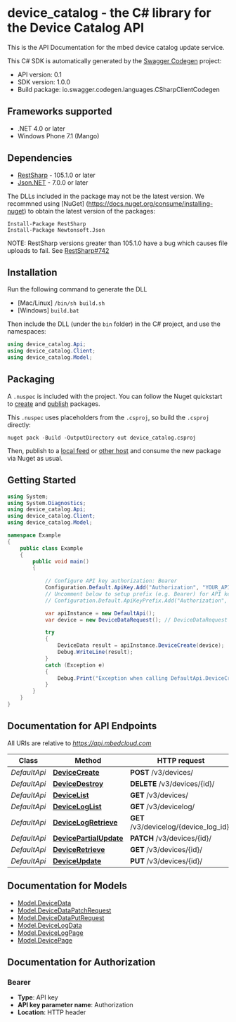 # device_catalog - the C# library for the Device Catalog API

This is the API Documentation for the mbed device catalog update service.

This C# SDK is automatically generated by the [Swagger Codegen](https://github.com/swagger-api/swagger-codegen) project:

- API version: 0.1
- SDK version: 1.0.0
- Build package: io.swagger.codegen.languages.CSharpClientCodegen

<a name="frameworks-supported"></a>
## Frameworks supported
- .NET 4.0 or later
- Windows Phone 7.1 (Mango)

<a name="dependencies"></a>
## Dependencies
- [RestSharp](https://www.nuget.org/packages/RestSharp) - 105.1.0 or later
- [Json.NET](https://www.nuget.org/packages/Newtonsoft.Json/) - 7.0.0 or later

The DLLs included in the package may not be the latest version. We recommned using [NuGet] (https://docs.nuget.org/consume/installing-nuget) to obtain the latest version of the packages:
```
Install-Package RestSharp
Install-Package Newtonsoft.Json
```

NOTE: RestSharp versions greater than 105.1.0 have a bug which causes file uploads to fail. See [RestSharp#742](https://github.com/restsharp/RestSharp/issues/742)

<a name="installation"></a>
## Installation
Run the following command to generate the DLL
- [Mac/Linux] `/bin/sh build.sh`
- [Windows] `build.bat`

Then include the DLL (under the `bin` folder) in the C# project, and use the namespaces:
```csharp
using device_catalog.Api;
using device_catalog.Client;
using device_catalog.Model;
```

<a name="packaging"></a>
## Packaging

A `.nuspec` is included with the project. You can follow the Nuget quickstart to [create](https://docs.microsoft.com/en-us/nuget/quickstart/create-and-publish-a-package#create-the-package) and [publish](https://docs.microsoft.com/en-us/nuget/quickstart/create-and-publish-a-package#publish-the-package) packages.

This `.nuspec` uses placeholders from the `.csproj`, so build the `.csproj` directly:

```
nuget pack -Build -OutputDirectory out device_catalog.csproj
```

Then, publish to a [local feed](https://docs.microsoft.com/en-us/nuget/hosting-packages/local-feeds) or [other host](https://docs.microsoft.com/en-us/nuget/hosting-packages/overview) and consume the new package via Nuget as usual.

<a name="getting-started"></a>
## Getting Started

```csharp
using System;
using System.Diagnostics;
using device_catalog.Api;
using device_catalog.Client;
using device_catalog.Model;

namespace Example
{
    public class Example
    {
        public void main()
        {
            
            // Configure API key authorization: Bearer
            Configuration.Default.ApiKey.Add("Authorization", "YOUR_API_KEY");
            // Uncomment below to setup prefix (e.g. Bearer) for API key, if needed
            // Configuration.Default.ApiKeyPrefix.Add("Authorization", "Bearer");

            var apiInstance = new DefaultApi();
            var device = new DeviceDataRequest(); // DeviceDataRequest | 

            try
            {
                DeviceData result = apiInstance.DeviceCreate(device);
                Debug.WriteLine(result);
            }
            catch (Exception e)
            {
                Debug.Print("Exception when calling DefaultApi.DeviceCreate: " + e.Message );
            }
        }
    }
}
```

<a name="documentation-for-api-endpoints"></a>
## Documentation for API Endpoints

All URIs are relative to *https://api.mbedcloud.com*

Class | Method | HTTP request | Description
------------ | ------------- | ------------- | -------------
*DefaultApi* | [**DeviceCreate**](docs/DefaultApi.md#devicecreate) | **POST** /v3/devices/ | 
*DefaultApi* | [**DeviceDestroy**](docs/DefaultApi.md#devicedestroy) | **DELETE** /v3/devices/{id}/ | 
*DefaultApi* | [**DeviceList**](docs/DefaultApi.md#devicelist) | **GET** /v3/devices/ | 
*DefaultApi* | [**DeviceLogList**](docs/DefaultApi.md#deviceloglist) | **GET** /v3/devicelog/ | 
*DefaultApi* | [**DeviceLogRetrieve**](docs/DefaultApi.md#devicelogretrieve) | **GET** /v3/devicelog/{device_log_id}/ | 
*DefaultApi* | [**DevicePartialUpdate**](docs/DefaultApi.md#devicepartialupdate) | **PATCH** /v3/devices/{id}/ | 
*DefaultApi* | [**DeviceRetrieve**](docs/DefaultApi.md#deviceretrieve) | **GET** /v3/devices/{id}/ | 
*DefaultApi* | [**DeviceUpdate**](docs/DefaultApi.md#deviceupdate) | **PUT** /v3/devices/{id}/ | 


<a name="documentation-for-models"></a>
## Documentation for Models

 - [Model.DeviceData](docs/DeviceData.md)
 - [Model.DeviceDataPatchRequest](docs/DeviceDataPatchRequest.md)
 - [Model.DeviceDataPutRequest](docs/DeviceDataPutRequest.md)
 - [Model.DeviceLogData](docs/DeviceLogData.md)
 - [Model.DeviceLogPage](docs/DeviceLogPage.md)
 - [Model.DevicePage](docs/DevicePage.md)


<a name="documentation-for-authorization"></a>
## Documentation for Authorization

<a name="Bearer"></a>
### Bearer

- **Type**: API key
- **API key parameter name**: Authorization
- **Location**: HTTP header


